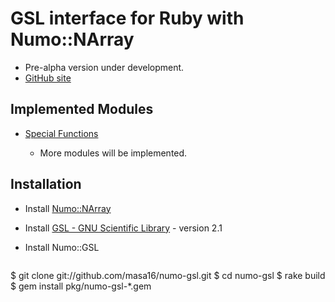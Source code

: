 # GSL interface for Ruby with Numo::NArray

* Pre-alpha version under development.
* [GitHub site](https://github.com/masa16/numo-gsl)

## Implemented Modules

* [Special Functions](http://masa16.github.io/numo-gsl/ref/sf/Numo/GSL/Sf.html)

  * More modules will be implemented.

## Installation

* Install [Numo::NArray](https://github.com/masa16/numo-narray)
* Install [GSL - GNU Scientific Library](http://www.gnu.org/software/gsl/) - version 2.1

* Install Numo::GSL
  ```shell
$ git clone git://github.com/masa16/numo-gsl.git
$ cd numo-gsl
$ rake build
$ gem install pkg/numo-gsl-*.gem
```
